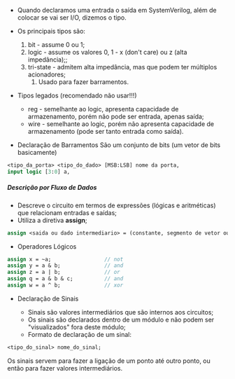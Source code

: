 
-  Quando declaramos uma entrada o saída em SystemVerilog, além de colocar se vai ser I/O, dizemos o tipo.
-  Os principais tipos são:

	1.  bit - assume 0 ou 1;
	2.  logic - assume os valores 0, 1 - x (don't care) ou z (alta impedância);;
	3.  tri-state - admitem alta impedância, mas que podem ter múltiplos acionadores;
		1.  Usado para fazer barramentos.

-  Tipos legados (recomendado não usar!!!)
	-  reg - semelhante ao logic, apresenta capacidade de armazenamento, porém não pode ser entrada, apenas saída;
	-  wire - semelhante ao logic, porém não apresenta capacidade de armazenamento (pode ser tanto entrada como saída).

-  Declaração de Barramentos
	São um conjunto de bits (um vetor de bits basicamente)

```systemverilog
<tipo_da_porta> <tipo_do_dado> [MSB:LSB] nome da porta,
input logic [3:0] a,
```

##### Descrição por Fluxo de Dados

-  Descreve o circuito em termos de expressões (lógicas e aritméticas) que relacionam entradas e saídas;
-  Utiliza a diretiva **assign**;

```systemverilog
assign <saida ou dado intermediario> = (constante, segmento de vetor ou expressao);
```

-  Operadores Lógicos

```systemverilog
assign x = ~a;                 // not
assign y = a & b;              // and
assign z = a | b;              // or
assign q = a & b & c;          // and
assign w = a ^ b;              // xor
```

-  Declaração de Sinais 

	-  Sinais são valores intermediários que são internos aos circuitos;
	-  Os sinais são declarados dentro de um módulo e não podem ser "visualizados" fora deste módulo;
	-  Formato de declaração de um sinal:

```systemverilog
<tipo_do_sinal> nome_do_sinal;
```

Os sinais servem para fazer a ligação de um ponto até outro ponto, ou então para fazer valores intermediários.



















